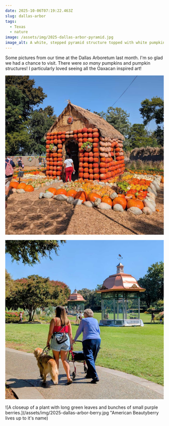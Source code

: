 ```yaml
---
date: 2025-10-06T07:19:22.463Z
slug: dallas-arbor
tags:
  - Texas
  - nature
image: /assets/img/2025-dallas-arbor-pyramid.jpg
image_alt: A white, stepped pyramid structure topped with white pumpkins and barrel cacti and a colorful Mexican cut-paper decoration behind.
---
```


Some pictures from our time at the Dallas Arboretum last month.
I'm so glad we had a chance to visit.
There were _so many_ pumpkins and pumpkin structures!
I particularly loved seeing all the Oaxacan inspired art!

![A small decorative hut with orange pumpkins lining the walls](/assets/img/2025-dallas-arbor-pumpkin-house.jpg)

![A young woman, an older woman with a walker, and a dog on a path along a grassy yard with copper roofed gazebos.](/assets/img/2025-dallas-arbor-lawn.jpg)

![A closeup of a plant with long green leaves and bunches of small purple berries.](/assets/img/2025-dallas-arbor-berry.jpg "American Beautyberry lives up to it's name)
